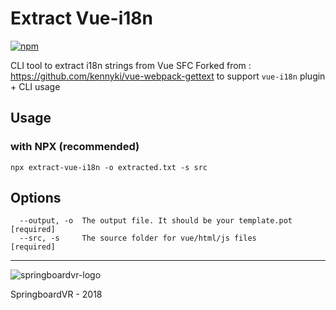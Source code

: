 # Extract Vue-i18n
[![npm](https://img.shields.io/npm/v/extract-vue-i18n.svg)]()

CLI tool to extract i18n strings from Vue SFC
Forked from : https://github.com/kennyki/vue-webpack-gettext to support `vue-i18n` plugin + CLI usage

## Usage

### with NPX (recommended)
```
npx extract-vue-i18n -o extracted.txt -s src
```

## Options

```
  --output, -o  The output file. It should be your template.pot       [required]
  --src, -s     The source folder for vue/html/js files               [required]
```
----

![springboardvr-logo](https://avatars0.githubusercontent.com/u/28344339?s=200&v=4)

SpringboardVR - 2018
